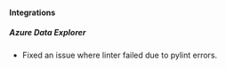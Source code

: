 
#### Integrations
##### Azure Data Explorer
- Fixed an issue where linter failed due to pylint errors.
